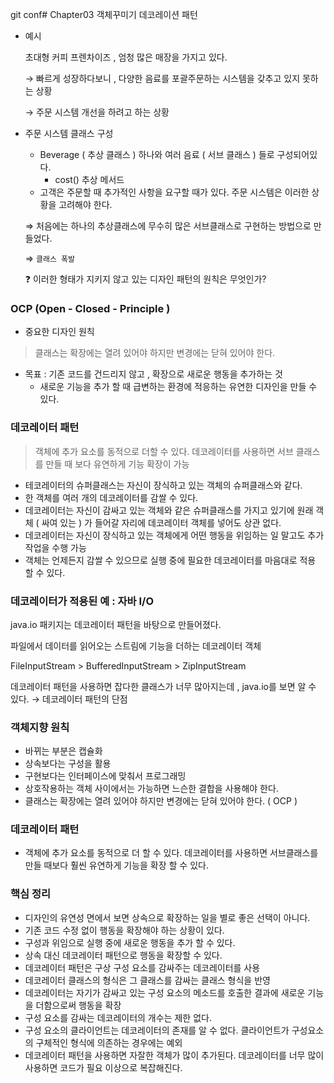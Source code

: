 git conf# Chapter03 객체꾸미기 데코레이션 패턴

- 예시

  초대형 커피 프렌차이즈 , 엄청 많은 매장을 가지고 있다.

  → 빠르게 성장하다보니 , 다양한 음료를 포괄주문하는 시스템을 갖추고 있지 못하는 상황

  → 주문 시스템 개선을 하려고 하는 상황


- 주문 시스템 클래스 구성
    - Beverage ( 추상 클래스 ) 하나와 여러 음료 ( 서브 클래스 ) 들로 구성되어있다.
        - cost() 추상 메서드
    - 고객은 주문할 때 추가적인 사항을 요구할 때가 있다. 주문 시스템은 이러한 상황을 고려해야 한다.

  ⇒ 처음에는 하나의 추상클래스에 무수히 많은 서브클래스로 구현하는 방법으로 만들었다.

  ⇒ `클래스 폭발`

  ❓ 이러한 형태가 지키지 않고 있는 디자인 패턴의 원칙은 무엇인가?


### OCP (Open - Closed - Principle )

- 중요한 디자인 원칙

> 클래스는 확장에는 열려 있어야 하지만 변경에는 닫혀 있어야 한다.
>

- 목표 : 기존 코드를 건드리지 않고 , 확장으로 새로운 행동을 추가하는 것
    - 새로운 기능을 추가 할 때 급변하는 환경에 적응하는 유연한 디자인을 만들 수 있다.

### 데코레이터 패턴

> 객체에 추가 요소를 동적으로 더할 수 있다. 데코레이터를 사용하면 서브 클래스를 만들 때 보다 유연하게 기능 확장이 가능
>

- 테코레이터의 슈퍼클래스는 자신이 장식하고 있는 객체의 슈퍼클래스와 같다.
- 한 객체를 여러 개의 데코레이터를 감쌀 수 있다.
- 데코레이터는 자신이 감싸고 있는 객체와 같은 슈퍼클래스를 가지고 있기에 원래 객체 ( 싸여 있는 ) 가 들어갈 자리에 데코레이터 객체를 넣어도 상관 없다.
- 데코레이터는 자신이 장식하고 있는 객체에게 어떤 행동을 위임하는 일 말고도 추가 작업을 수행 가능
- 객체는 언제든지 감쌀 수 있으므로 실행 중에 필요한 데코레이터를 마음대로 적용 할 수 있다.

### 데코레이터가 적용된 예 : 자바 I/O

  java.io 패키지는 데코레이터 패턴을 바탕으로 만들어졌다.
  
파일에서 데이터를 읽어오는 스트림에 기능을 더하는 데코레이터 객체

  FileInputStream > BufferedInputStream > ZipInputStream

  데코레이터 패턴을 사용하면 잡다한 클래스가 너무 많아지는데 , java.io를 보면 알 수 있다. → 데코레이터 패턴의 단점

### 객체지향 원칙

- 바뀌는 부분은 캡슐화
- 상속보다는 구성을 활용
- 구현보다는 인터페이스에 맞춰서 프로그래밍
- 상호작용하는 객체 사이에서는 가능하면 느슨한 결합을 사용해야 한다.
- 클래스는 확장에는 열려 있어야 하지만 변경에는 닫혀 있어야 한다. ( OCP )

### 데코레이터 패턴

- 객체에 추가 요소를 동적으로 더 할 수 있다. 데코레이터를 사용하면 서브클래스를 만들 때보다 훨씬 유연하게 기능을 확장 할 수 있다.

### 핵심 정리

- 디자인의 유연성 면에서 보면 상속으로 확장하는 일을 별로 좋은 선택이 아니다.
- 기존 코드 수정 없이 행동을 확장해야 하는 상황이 있다.
- 구성과 위임으로 실행 중에 새로운 행동을 추가 할 수 있다.
- 상속 대신 데코레이터 패턴으로 행동을 확장할 수 있다.
- 데코레이터 패턴은 구상 구성 요소를 감싸주는 데코레이터를 사용
- 데코레이터 클래스의 형식은 그 클래스를 감싸는 클래스 형식을 반영
- 데코레이터는 자기가 감싸고 있는 구성 요소의 메소드를 호출한 결과에 새로운 기능을 더함으로써 행동을 확장
- 구성 요소를 감싸는 데코레이터의 개수는 제한 없다.
- 구성 요소의 클라이언트는 데코레이터의 존재를 알 수 없다. 클라이언트가 구성요소의 구체적인 형식에 의존하는 경우에는 예외
- 데코레이터 패턴을 사용하면 자잘한 객체가 많이 추가된다. 데코레이터를 너무 많이 사용하면 코드가 필요 이상으로 복잡해진다.